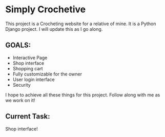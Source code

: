 <h1>Simply Crochetive</h1>
<p>This project is a Crocheting website for a relative of mine. It is a Python Django project. I will update this as I go along.</p>
<h2>GOALS:</h2>
<ul>
  <li>Interactive Page</li>
  <li>Shop interface</li>
  <li>Shopping cart</li>
  <li>Fully customizable for the owner</li>
  <li>User login interface</li>
  <li>Security</li>
</ul>
<p>I hope to achieve all these things for this project. Follow along with me as we work on it!</p>
<h2>Current Task:</h2>
<p>Shop interface!</p>

